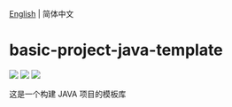 [English](./README.md) | 简体中文

# basic-project-java-template

[![](https://img.shields.io/badge/maven-3.8.5-02303a.svg?style=flat-square)](https://maven.apache.org/download.cgi)
[![](https://img.shields.io/badge/java-1.8.0-fb9d40.svg?style=flat-square)](https://www.oracle.com/technetwork/java/javase/downloads/index.html)
[![](https://img.shields.io/dub/l/vibe-d.svg?style=flat-square)](https://tldrlegal.com/license/mit-license)

这是一个构建 JAVA 项目的模板库
